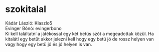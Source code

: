 # szokitalal
Kádár László: Klaszlo5
<br>
Evinger Bónó: evingerbono 
<br>
Ki kell találtatní a játékossal egy két betüs szót a megeadottak közül. Ha kitalátl egy betűt akkor  jelezni kell hogy egy betü jó de rossz helyen van vagy hogy egy betü jó és jó helyen is van.
